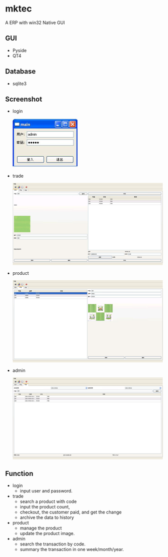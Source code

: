 mktec
====

A ERP with win32 Native GUI  

GUI
----

+ Pyside
+ QT4

Database
----

+ sqlite3

Screenshot
----

+ login

    ![login](./login.jpg)

+ trade

    ![trade](./trade.jpg)

+ product

    ![product](./product.jpg)

+ admin

    ![admin](./admin.jpg)

Function
----
+ login 
     + input user and password.
+ trade 
     + search a product with code
     + input the product count, 
     + checkout, the customer paid, and get the change
     + archive the data to history 
+ product
     + manage the product
     + update the product image.
+ admin
     + search the transaction by code.
     + summary the transaction in one week/month/year. 
     
